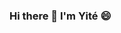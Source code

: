 ### Hi there 👋  I'm **Yité** 😄
<!---
- 🌱 current domain skillset: Automation Engineer 🤖
 📫 How to reach me: [📧](mailto:yitelu@gmail.com) 
- 🤓 I’m open-to-work, prefer W2 full-time & fully-remote or onsite in San José CA USA
````<hr style="height:2px;border-width:0;color:gray;background-color:gray">

````***Programming Languages and Tech Stack:***

````![Android](https://img.shields.io/badge/-android-000000?&style=for-the-badge&logo=android)
````![Kotlin](https://img.shields.io/badge/-kotlin-000000?&style=for-the-badge&logo=kotlin)
````![Java](https://img.shields.io/badge/-Java-000000?&style=for-the-badge&logo=java&logoColor=white)
````![Python](https://img.shields.io/badge/-Python-3776AB?&style=for-the-badge&logo=python&logoColor=yellow)
````![Firebase](https://img.shields.io/badge/-Firebase-4c8bf5?&style=for-the-badge&&logo=firebase&logoColor=ffca28)
````![Git](https://img.shields.io/badge/-Git-F05032?&style=for-the-badge&logo=git&logoColor=white)

```Experienced in Automation Tech Stack (SeleniumWebDriver, Appium, RobotFramework, Ranorex, Robolectric, Mockito, Espresso, Pytest, PageObjectModel, CICD CircleCI Jenkins, ```SauceLabs)

--->
